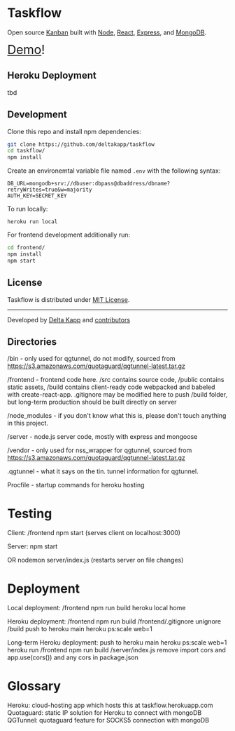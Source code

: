 # Taskflow

Open source [Kanban](https://en.wikipedia.org/wiki/Kanban_(development)) built with [Node](https://nodejs.org/en/), [React](https://reactjs.org/), [Express](https://reactjs.org/), and [MongoDB](https://reactjs.org/).

<span style="font-size:2em">[Demo](https://www.taskflow.tech/)!</span>

## Heroku Deployment

tbd

## Development

Clone this repo and install npm dependencies:
```bash
git clone https://github.com/deltakapp/taskflow
cd taskflow/
npm install
```

Create an environemtal variable file named `.env` with the following syntax:
```
DB_URL=mongodb+srv://dbuser:dbpass@dbaddress/dbname?retryWrites=true&w=majority
AUTH_KEY=SECRET_KEY
```

To run locally:
```
heroku run local
```

For frontend development additionally run:
```bash
cd frontend/ 
npm install
npm start
```

## License

Taskflow is distributed under [MIT License](https://github.com/deltakapp/taskflow/blob/main/LICENSE).

--- 

Developed by [Delta Kapp](https://deltak.app) and [contributors](https://github.com/deltakapp/taskflow/graphs/contributors)

## Directories

/bin - only used for qgtunnel, do not modify, sourced from https://s3.amazonaws.com/quotaguard/qgtunnel-latest.tar.gz

/frontend - frontend code here. /src contains source code, /public contains static assets, /build contains client-ready code webpacked and babeled with create-react-app. .gitignore may be modified here to push /build folder, but long-term production should be built directly on server

/node_modules - if you don't know what this is, please don't touch anything in this project.

/server - node.js server code, mostly with express and mongoose

/vendor - only used for nss_wrapper for qgtunnel, sourced from https://s3.amazonaws.com/quotaguard/qgtunnel-latest.tar.gz

.qgtunnel - what it says on the tin. tunnel information for qgtunnel.

Procfile - startup commands for heroku hosting

# Testing

Client: /frontend npm start (serves client on localhost:3000)

Server: npm start

OR nodemon server/index.js (restarts server on file changes)

# Deployment

Local deployment: /frontend npm run build
heroku local home

Heroku deployment: /frontend npm run build
/frontend/.gitignore unignore /build
push to heroku main
heroku ps:scale web=1

Long-term Heroku deployment:
push to heroku main
heroku ps:scale web=1
heroku run /frontend npm run build
/server/index.js remove import cors and app.use(cors()) and any cors in package.json

# Glossary

Heroku: cloud-hosting app which hosts this at taskflow.herokuapp.com
Quotaguard: static IP solution for Heroku to connect with mongoDB
QGTunnel: quotaguard feature for SOCKS5 connection with mongoDB
